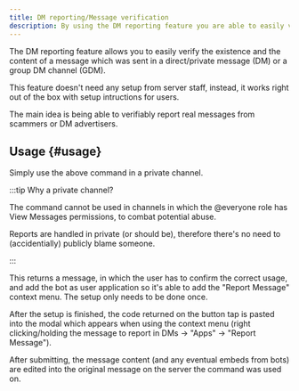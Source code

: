 ```yaml
---
title: DM reporting/Message verification
description: By using the DM reporting feature you are able to easily verify the existence and the exact content of a message sent in a DM, which is mainly useful when reporting DM advertisers.
---
```


The DM reporting feature allows you to easily verify the existence and the content of a message which was sent in a direct/private message (DM) or a group DM channel (GDM).

This feature doesn't need any setup from server staff, instead, it works right out of the box with setup intructions for users.

The main idea is being able to verifiably report real messages from scammers or DM advertisers.

## Usage {#usage}

<Command name="dm-report"></Command>

Simply use the above command in a private channel.

:::tip Why a private channel?

The command cannot be used in channels in which the @everyone role has View Messages permissions, to combat potential abuse.

Reports are handled in private (or should be), therefore there's no need to (accidentially) publicly blame someone.

:::

This returns a message, in which the user has to confirm the correct usage, and add the bot as user application so it's able to add the "Report Message" context menu.
The setup only needs to be done once.

After the setup is finished, the code returned on the button tap is pasted into the modal which appears when using the context menu (right clicking/holding the message to report in DMs -> "Apps" -> "Report Message").

After submitting, the message content (and any eventual embeds from bots) are edited into the original message on the server the command was used on.
